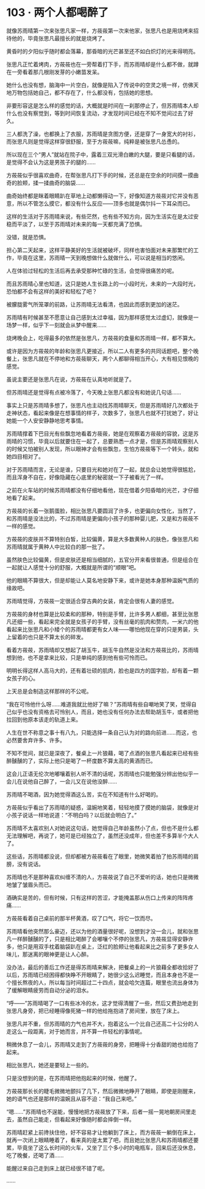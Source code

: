 # 103 · 两个人都喝醉了

就像苏雨晴第一次来张思凡家一样，方莜莜第一次来他家，张思凡也是用烧烤来招待他的，毕竟张思凡最擅长的就是烧烤了。

黄昏时的夕阳似乎随时都会落幕，那昏暗的光芒甚至还不如白炽灯的光来得明亮。

张思凡正忙着烤肉，方莜莜也在一旁帮着打下手，而苏雨晴却是什么都不做，就蹲在一旁看着那几根刚发芽的小嫩苗发呆。

她什么也没有想，脑海中一片空白，就像是陷入了传说中的空灵之境一样，仿佛天地万物包括她自己，都不存在了，什么都没有，包括她的思想。

非要形容这是怎么样的感觉的话，大概就是时间在一刹那停止了，但苏雨晴本人却什么也没有察觉到，等到时间恢复流动，才发现时间已经在不知不觉间过去了好久。

三人都洗了澡，也都换上了衣服，苏雨晴是贪图方便，还是穿了一身宽大的衬衫，而张思凡则是觉得这样穿很舒服，至于方莜莜嘛，纯粹是被张思凡怂恿的。

所以现在三个“男人”就站在院子中，露着三双光滑白嫩的大腿，要是只看腿的话，是觉得不会认为这是男孩子的腿的……

方莜莜似乎很喜欢曲奇，在帮张思凡打下手的时候，还总是在空余的时间摸一摸曲奇的脸颊，揉一揉曲奇的脑袋……

曲奇始终都是眯着眼睛趴在草地上动都懒得动一下，好像知道方莜莜对它并没有恶意，所以不管怎么摸它，都没有什么反应——顶多也就是偶尔抖一下耳朵而已。

这样的生活对于苏雨晴来说，有些茫然，也有些不知方向，因为生活实在是太过安稳而平淡了，以至于苏雨晴对未来的每一天都充满了恐惧。

没错，就是恐惧。

担心第二天起来，这样平静美好的生活就被破坏，同样也害怕面对未来那繁忙的工作，毕竟在这里，苏雨晴一天到晚想做什么就做什么，可以说是相当的悠闲。

人在体验过轻松的生活后再去承受那种忙碌的生活，会觉得很痛苦的呢。

而且苏雨晴心里也知道，这只是她人生长路上的一小段时光，未来的一大段时光，恐怕都不会有这样的美好和轻松了吧？

被朦胧雾气所笼罩的前路，让苏雨晴无法看清，也因此而感到更加的迷茫。

苏雨晴有时候甚至不愿意让自己感到太过幸福，因为那样感觉太过虚幻，就像是一场梦一样，似乎下一刻就会从梦中醒来……

烧烤晚会上，吃得最多的依然是张思凡，方莜莜的食量和苏雨晴一样，都不算大。

或许是因为方莜莜的年龄和张思凡更接近，所以二人有更多的共同话题吧，整个晚餐上，张思凡就在不停地和方莜莜聊天，两个人都聊得相当开心，大有相见恨晚的感觉。

虽说主要还是张思凡在说，方莜莜在认真地听就是了。

但苏雨晴还是觉得有点被冷落了，今天晚上张思凡都没有和她说几句话……

事实上只是苏雨晴多想了，张思凡也主动找苏雨晴聊天，但是苏雨晴好几次都处于走神状态，看起来像是在想事情的样子，次数多了，张思凡也就不打扰她了，好让她能一个人安安静静地思考事情。

苏雨晴撑着下巴目光有些飘忽地看着方莜莜，她是在观察着方莜莜的容貌，这是苏雨晴的习惯，毕竟以后就要住在一起了，总要熟悉一点才是，但是苏雨晴观察别人的时候又怕被别人发现，所以眼神才会有些飘忽，生怕方莜莜等下一个转头，就和她四目相对了。

对于苏雨晴而言，无论是谁，只要目光和她对在了一起，就总会让她觉得很尴尬，而且浑身不自在，好像隐藏在心底里的秘密就一下子被看光了一样。

之前在火车站的时候苏雨晴都没有仔细地看他，现在借着夕阳昏暗的光芒，才仔细地看了起来。

方莜莜的长着一张鹅蛋脸，相比张思凡要圆润了许多，也更偏向女性化，当然了，和苏雨晴是没法比的，不过苏雨晴是更偏向小孩子的那种婴儿肥，又是和方莜莜不一样的感觉。

方莜莜的皮肤并不算特别白皙，比较偏黄，算是大多数黄种人的肤色，像张思凡和苏雨晴就属于黄种人中比较白的那一批了。

虽然肤色比较偏黄，但是皮肤还是相当细腻的，五官分开来看很普通，但是组合在一起就让人感觉十分的舒服，大概就是所谓的“顺眼”吧。

他的眼睛不算很大，但是却能让人莫名地安静下来，或许是她本身那种温婉气质的缘故吧。

苏雨晴觉得，方莜莜一定很适合穿古典的女装，肯定会很有人妻的感觉。

方莜莜的身材也算是比较柔和的那种，特别是手臂，比许多男人都细，甚至比张思凡还细一些，看起来完全就是女孩子的手臂，没有丝毫的肌肉和赘肉，一米六的他看起来比张思凡和小矮个的苏雨晴都更有女人味——哪怕他现在穿的只是男装，头上留着的也只是不算太长的碎发。

看着方莜莜，苏雨晴却又想起了胡玉牛，胡玉牛自然是没法和方莜莜比的，苏雨晴想到他，也不是拿来比较，只是单纯的感到他有些可怜而已。

明明长得这样人高马大的，还有着壮硕的肌肉，脸也是四方的国字脸，却有着一颗女孩子的心。

上天总是会制造这样那样的不公呢。

“我在可怜他什么呀……难道我就比他好了嘛？”苏雨晴有些自嘲地笑了笑，觉得自己似乎也没有资格去可怜别人，而且，她也没有任何办法去帮助胡玉牛，或者把他拉回到他原本该走的轨道上来。

人生在世不称意之事十有八九，只能选择一条自己认为对的路向前进……而这，也必然要舍弃许多、许多。

不知不觉间，就已是深夜了，餐桌上一片狼藉，喝了点酒的张思凡看起来已经有些醉醺醺的了，实际上他只是喝了一杯度数不算太高的黄酒而已。

这会儿正语无伦次地嘟嚷着别人听不清的话呢，苏雨晴也只能勉强分辨出他似乎一会儿在说他自己醉了，一会儿又在说他没醉……

苏雨晴不喝酒，因为她觉得酒这么苦，实在不知道有什么好喝的。

方莜莜似乎看出了苏雨晴的疑惑，温婉地笑着，轻轻地摸了摸她的脑袋，就像是对小孩子说话一样地说道：“不明白吗？以后就会明白了。”

苏雨晴不太喜欢别人对她说这句话，她觉得自己年龄虽然小了点，但也不是什么都无法理解吧，再说了，她可是已经独立了，虽然还没成年，但也差不多算半个大人了。

这些话，苏雨晴都没说，但却都被方莜莜看在了眼里，她微笑着拍了拍苏雨晴的肩膀，没有说话。

苏雨晴也不是那种喜欢纠缠不清的人，方莜莜说了自己不爱听的话，她也只是微微地皱了皱眉头而已。

酒确实是苦的，但有时候，只有这样的苦涩，才能掩盖那从伤口上传来的阵阵疼痛……

方莜莜看着自己桌前的那半杯黄酒，叹了口气，将它一饮而尽。

苏雨晴看他突然那么豪迈，还以为他的酒量很好呢，没想到才没一会儿，就和张思凡一样醉醺醺的了，只是相比喝醉了会嘟嚷个不停的张思凡，方莜莜显得安静许多，他只是用双手枕着脑袋趴在桌上，泛红的脸颊让他看起来比之前多了更多女人味儿，那迷离的眼神更是让人心醉。

没办法，最后的善后工作还是得苏雨晴来解决，把餐桌上的一片狼藉全都收拾好了以后，苏雨晴已经困得都快睁不开眼睛了，她很少这么迟睡觉，而且本身也不是一个擅长熬夜的人，所以每当时间超过二十四点，就会哈欠连篇，眼里也流出身体为了缓解眼睛疲劳而自动分泌的泪水。

“呼——”苏雨晴喝了一口有些冰冷的水，这才觉得清醒了一些，然后又费劲地走到张思凡身旁，把已经睡得像死猪一样的他给拖抱进了房间里，放在了床上。

张思凡并不重，但苏雨晴的力气也并不大，抱着这么一个比自己还高二十公分的人走这么一段距离，对于她而言，并不算一件轻松的事情呢。

稍微休息了一会儿，苏雨晴又走到了方莜莜的身旁，把睡得十分香甜的她也给抱了起来。

相比张思凡，她还是要轻上一些的。

只是没想到的是，在苏雨晴把他抱起来的时候，他醒了。

方莜莜那长长的睫毛微微地颤抖了几下，然后微微地睁开了眼睛，即使是刚醒来，她的语气也还是那样的温婉且从容不迫：“我自己来吧。”

“嗯……”苏雨晴也不逞能，慢慢地把方莜莜放了下来，后者一摇一晃地朝房间里走去，虽然自己能走，但看起来好像随时都会摔倒一样。

苏雨晴赶紧上前搀扶住他，好不容易才让他躺到了床上，而方莜莜一躺倒在床上，就再一次闭上眼睛睡着了，看来真的是太累了吧，而且她比张思凡和苏雨晴都还要累，毕竟坐了这么长时间的火车，又坐了三个多小时的电瓶车，回来后还没休息，吃了晚餐，还喝了酒……

能醒过来自己走到床上就已经很不错了呢。

……
